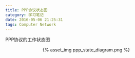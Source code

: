 ```yaml
---
title: PPP协议状态图
category: 学习笔记
date: 2016-05-06 21:25:31
tags: Computer Network
---
```

PPP协议的工作状态图
<!--more-->

<div style="text-align:center; alt:asdf">
{% asset_img ppp_state_diagram.png %}
<div>
